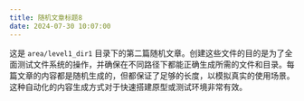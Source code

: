 ```yaml
---
title: 随机文章标题8
date: 2024-07-30 10:07:00
---
```


这是 `area/level1_dir1` 目录下的第二篇随机文章。创建这些文件的目的是为了全面测试文件系统的操作，并确保在不同路径下都能正确生成所需的文件和目录。每篇文章的内容都是随机生成的，但都保证了足够的长度，以模拟真实的使用场景。这种自动化的内容生成方式对于快速搭建原型或测试环境非常有效。